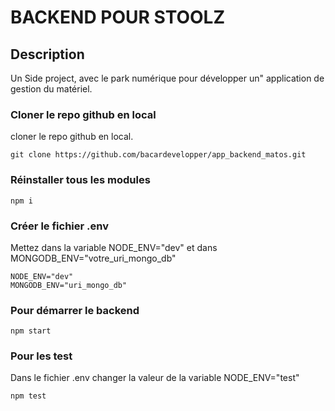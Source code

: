 # BACKEND POUR STOOLZ

## Description

Un Side project, avec le park numérique pour développer un" application de gestion du matériel.

### Cloner le repo github en local

cloner le repo github en local.

```
git clone https://github.com/bacardevelopper/app_backend_matos.git
```

### Réinstaller tous les modules

```
npm i
```

### Créer le fichier .env

Mettez dans la variable NODE_ENV="dev" et dans MONGODB_ENV="votre_uri_mongo_db"

```
NODE_ENV="dev"
MONGODB_ENV="uri_mongo_db"
```

### Pour démarrer le backend

```
npm start
```

### Pour les test

Dans le fichier .env changer la valeur de la variable NODE_ENV="test"

```
npm test
```

